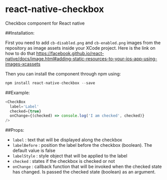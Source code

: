 # react-native-checkbox
Checkbox component for React native

##Installation:

First you need to add `cb-disabled.png` and `cb-enabled.png` images from the repository as image assets inside your XCode project. Here is the link on how to do that https://facebook.github.io/react-native/docs/image.html#adding-static-resources-to-your-ios-app-using-images-xcassets

Then you can install the component through npm using:

```js
npm install react-native-checkbox --save
```


##Example:
```js
<CheckBox
  label='Label'
  checked={true}
  onChange={(checked) => console.log('I am checked', checked)}
/>
```

##Props:


- `label` : text that will be displayed along the checkbox
- `labelBefore` : position the label before the checkbox (boolean). The default
value is false
- `labelStyle` : style object that will be applied to the label
- `checked` : states if the checkbox is checked or not
- `onChange` : callback function that will be invoked when the checked state has
changed. Is passed the checked state (boolean) as an argument.
